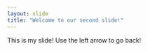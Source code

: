 ```yaml
---
layout: slide
title: "Welcome to our second slide!"
---
```

This is my slide!
Use the left arrow to go back!
